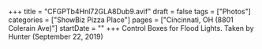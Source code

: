 +++
title = "CFGPTb4Hnl72GLA8Dub9.avif"
draft = false
tags = ["Photos"]
categories = ["ShowBiz Pizza Place"]
pages = ["Cincinnati, OH (8801 Colerain Ave)"]
startDate = ""
+++
Control Boxes for Flood Lights. Taken by Hunter (September 22, 2019)

